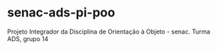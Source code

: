 # senac-ads-pi-poo
Projeto Integrador da Disciplina de Orientação à Objeto - senac. Turma ADS, grupo 14
